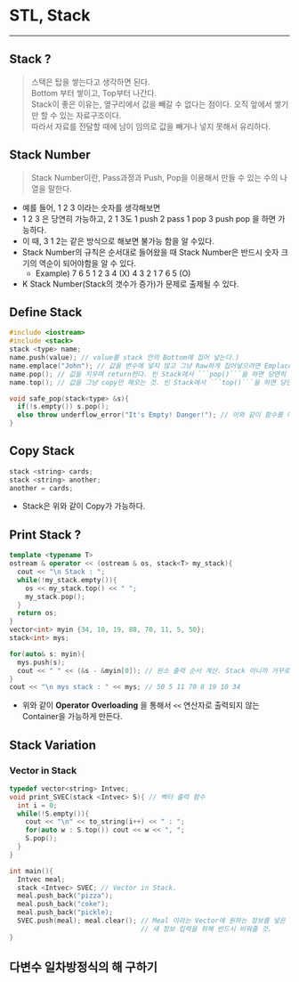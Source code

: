 # STL, Stack
---
## Stack ?
> 스택은 탑을 쌓는다고 생각하면 된다.  
> Bottom 부터 쌓이고, Top부터 나간다.  
> Stack이 좋은 이유는, 옆구리에서 값을 빼갈 수 없다는 점이다. 오직 앞에서 쌓기만 할 수 있는 자료구조이다.  
> 따라서 자료를 전달할 때에 남이 임의로 값을 빼거나 넣지 못해서 유리하다.  

## Stack Number
> Stack Number이란, Pass과정과 Push, Pop을 이용해서 만들 수 있는 수의 나열을 말한다.  
- 예를 들어, 1 2 3 이라는 숫자를 생각해보면
- 1 2 3 은 당연히 가능하고, 2 1 3도 1 push 2 pass 1 pop 3 push pop 을 하면 가능하다.
- 이 때, 3 1 2는 같은 방식으로 해보면 불가능 함을 알 수있다.
- Stack Number의 규칙은 순서대로 들어왔을 때 Stack Number은 반드시 숫자 크기의 역순이 되어야함을 알 수 있다.
  - Example) 7 6 5 1 2 3 4 (X) 4 3 2 1 7 6 5 (O)
- K Stack Number(Stack의 갯수가 증가)가 문제로 출제될 수 있다.

## Define Stack
```C++
#include <iostream>
#include <stack>
stack <type> name;
name.push(value); // value를 stack 안의 Bottom에 집어 넣는다.)
name.emplace("John"); // 값을 변수에 넣지 않고 그냥 Raw하게 집어넣으려면 Emplace를 이용해야 한다.
name.pop(); // 값을 지우며 return한다. 빈 Stack에서 ```pop()```을 하면 당연히 Runtime error가 발생한다.
name.top(); // 값을 그냥 copy만 해오는 것. 빈 Stack에서 ```top()```을 하면 당연히 Runtime error가 발생한다.

void safe_pop(stack<type> &s){
  if(!s.empty()) s.pop();
  else throw underflow_error("It's Empty! Danger!"); // 이와 같이 함수를 따로 만들어줘서 빈 Stack에 동작을 수행하는 걸 막을 수 있다.
}
```

## Copy Stack
```C++
stack <string> cards;
stack <string> another;
another = cards;
```
- Stack은 위와 같이 Copy가 가능하다.

## Print Stack ?
```C++
template <typename T>
ostream & operator << (ostream & os, stack<T> my_stack){
  cout << "\n Stack : ";
  while(!my_stack.empty()){
    os << my_stack.top() << " ";
    my_stack.pop();
  }
  return os;
}
vector<int> myin {34, 10, 19, 88, 70, 11, 5, 50};
stack<int> mys;

for(auto& s: myin){
  mys.push(s);
  cout << " " << (&s - &myin[0]); // 원소 출력 순서 계산. Stack 이니까 거꾸로 나와야한다.
}
cout << "\n mys stack : " << mys; // 50 5 11 70 8 19 10 34
```
- 위와 같이 __Operator Overloading__ 을 통해서 ```<<``` 연산자로 출력되지 않는 Container을 가능하게 만든다.

## Stack Variation
### Vector in Stack
```C++
typedef vector<string> Intvec;
void print_SVEC(stack <Intvec> S){ // 벡터 출력 함수
  int i = 0;
  while(!S.empty()){
    cout << "\n" << to_string(i++) << " : ";
    for(auto w : S.top()) cout << w << ", ";
    S.pop();
  }
}

int main(){
  Intvec meal;
  stack <Intvec> SVEC; // Vector in Stack.
  meal.push_back("pizza");
  meal.push_back("coke");
  meal.push_back("pickle);
  SVEC.push(meal); meal.clear(); // Meal 이라는 Vector에 원하는 정보를 넣은 다음 Stack에 삽입.
                                 // 새 정보 입력을 위해 반드시 비워줄 것.
}
```

## 다변수 일차방정식의 해 구하기
